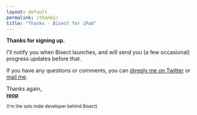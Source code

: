 ```yaml
---
layout: default
permalink: /thanks/
title: "Thanks - Bisect for iPad"
---
```


<div class="vertical-spacer"></div>

<!-- Thanks -->
<div class="app-h3">

  <p><b>Thanks for signing up.</b></p>

  <p>I'll notify you when Bisect launches,
  and will send you (a few occasional) progress updates before that.
  </p>
  <p>If you have any questions or comments, you can <a href="http://twitter.com/roopeshchander">@reply me on Twitter</a>
  or <a href="mailto:roop@roopc.net">mail me</a>.</p>

  <p>
  Thanks again,<br />
  <a href="http://roopc.net/"><b>roop</b></a><br />

  <small>(I'm the solo indie developer behind Bisect)</small>
  </p>

</div>
